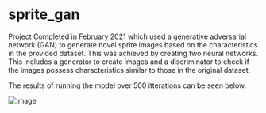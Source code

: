 # sprite_gan

Project Completed in February 2021 which used a generative adversarial network (GAN) to generate novel sprite images based on the characteristics in the provided dataset. This was achieved by creating two neural networks. This includes a generator to create images and a discriminator to check if the images possess characteristics similar to those in the original dataset.

The results of running the model over 500 itterations can be seen below.

![image](generated_images/pokemon_1000_speedup2_500.gif)
